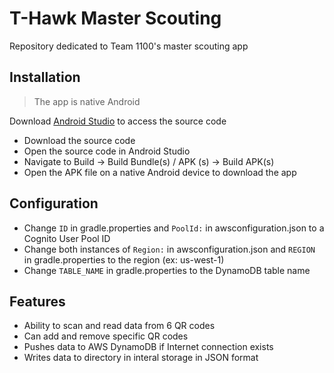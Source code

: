 # T-Hawk Master Scouting
Repository dedicated to Team 1100's master scouting app

## Installation
>The app is native Android

Download [Android Studio](https://www.google.com/search?client=safari&rls=en&q=android+studio&ie=UTF-8&oe=UTF-8) to access the source code
* Download the source code
* Open the source code in Android Studio
* Navigate to Build -> Build Bundle(s) / APK (s) -> Build APK(s)
* Open the APK file on a native Android device to download the app

## Configuration
* Change `ID` in gradle.properties and `PoolId:` in awsconfiguration.json to a Cognito User Pool ID 
* Change both instances of `Region:` in awsconfiguration.json and `REGION` in gradle.properties to the region (ex: us-west-1)
* Change `TABLE_NAME` in gradle.properties to the DynamoDB table name

## Features
* Ability to scan and read data from 6 QR codes
* Can add and remove specific QR codes
* Pushes data to AWS DynamoDB if Internet connection exists
* Writes data to directory in interal storage in JSON format

